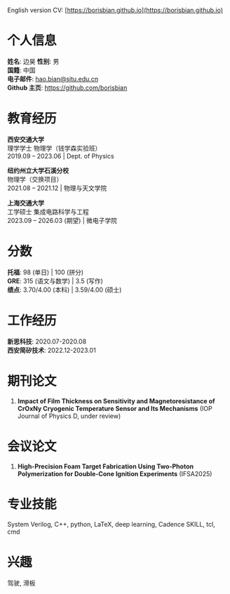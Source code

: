 English version CV: [https://borisbian.github.io](https://borisbian.github.io)

# 个人信息 
  
**姓名**: 边昊
**性别**: 男  
**国籍**: 中国  
**电子邮件**: hao.bian@sjtu.edu.cn  
**Github 主页**: https://github.com/borisbian

# 教育经历

**西安交通大学**  
理学学士 物理学（钱学森实验班）  
2019.09 – 2023.06 | Dept. of Physics  

**纽约州立大学石溪分校**  
物理学（交换项目）    
2021.08 – 2021.12  | 物理与天文学院  

**上海交通大学**  
工学硕士 集成电路科学与工程  
2023.09 – 2026.03 (期望) | 微电子学院  

# 分数

**托福**: 98 (单日) | 100 (拼分)  
**GRE**: 315 (语文与数学) | 3.5 (写作)  
**绩点**: 3.70/4.00 (本科) | 3.59/4.00 (硕士)  

# 工作经历

**新思科技**: 2020.07-2020.08  
**西安简矽技术**: 2022.12-2023.01  

# 期刊论文

1. **Impact of Film Thickness on Sensitivity and Magnetoresistance of CrOxNy Cryogenic Temperature Sensor and Its Mechanisms** (IOP Journal of Physics D, under review)  

# 会议论文

1. **High-Precision Foam Target Fabrication Using Two-Photon Polymerization for Double-Cone Ignition Experiments** (IFSA2025)  

# 专业技能

System Verilog, C++, python, LaTeX, deep learning, Cadence SKILL, tcl, cmd  

# 兴趣

驾驶, 滑板

